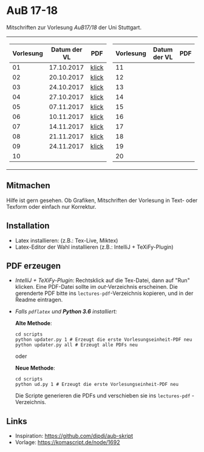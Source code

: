 # AuB 17-18

Mitschriften zur Vorlesung *AuB17/18* der Uni Stuttgart.

<table>
<tr><td>

|Vorlesung      | Datum der VL |PDF                                    |
|---------------|--------------|---------------------------------------|
|01             | 17.10.2017   |[klick](lectures-pdf/lecture01.pdf)    |
|02             | 20.10.2017   |[klick](lectures-pdf/lecture02.pdf)    |
|03             | 24.10.2017   |[klick](lectures-pdf/lecture03.pdf)    |
|04             | 27.10.2017   |[klick](lectures-pdf/lecture04.pdf)    |
|05             | 07.11.2017   |[klick](lectures-pdf/lecture05.pdf)    |
|06             | 10.11.2017   |[klick](lectures-pdf/lecture06.pdf)    |
|07             | 14.11.2017   |[klick](lectures-pdf/lecture07.pdf)    |
|08             | 21.11.2017   |[klick](lectures-pdf/lecture08.pdf)    |
|09             | 24.11.2017   |[klick](lectures-pdf/lecture09.pdf)    |
|10             |              |                                       |
</td><td>

|Vorlesung      | Datum der VL |PDF                                    |
|---------------|--------------|---------------------------------------|
| 11            |              |                                       |
| 12            |              |                                       |
| 13            |              |                                       |
| 14            |              |                                       |
| 15            |              |                                       |
| 16            |              |                                       |
| 17            |              |                                       |
| 18            |              |                                       |
| 19            |              |                                       |
| 20            |              |                                       |

</td>
<!-- <td>

|Vorlesung      | Datum der VL |PDF                                    |
|---------------|--------------|---------------------------------------|
| 21            |              |                                       |
| 22            |              |                                       |
| 23            |              |                                       |
| 24            |              |                                       |
| 25            |              |                                       |
| 26            |              |                                       |
| 27            |              |                                       |
| 28            |              |                                       |
| 29            |              |                                       |
| 30            |              |                                       |

</td> --></tr> </table>

## Mitmachen
Hilfe ist gern gesehen. Ob Grafiken, Mitschriften der Vorlesung in Text- oder Texform oder einfach nur Korrektur.

## Installation
- Latex installieren: (z.B.: Tex-Live, Miktex)
- Latex-Editor der Wahl installieren (z.B.: IntelliJ + TeXiFy-Plugin)

## PDF erzeugen
* *IntelliJ + TeXiFy-Plugin*: Rechtsklick auf die Tex-Datei, dann auf "Run" klicken. Eine PDF-Datei sollte im *out*-Verzeichnis erscheinen.
Die gerenderte PDF bitte ins `lectures-pdf`-Verzeichnis kopieren, und in der Readme eintragen.

* *Falls `pdflatex` und **Python 3.6** installiert:*

    **Alte Methode**:
    ```
    cd scripts
    python updater.py 1 # Erzeugt die erste Vorlesungseinheit-PDF neu
    python updater.py all # Erzeugt alle PDFs neu
    ```

    oder

    **Neue Methode**:
    ```
    cd scripts
    python ud.py 1 # Erzeugt die erste Vorlesungseinheit-PDF neu
    ```

    Die Scripte generieren die PDFs und verschieben sie ins `lectures-pdf` - Verzeichnis.

## Links
- Inspiration: https://github.com/dipdi/aub-skript
- Vorlage: https://komascript.de/node/1692


